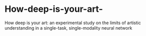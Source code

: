 # How-deep-is-your-art-
How deep is your art: an experimental study on the limits of artistic understanding in a single-task, single-modality neural network
